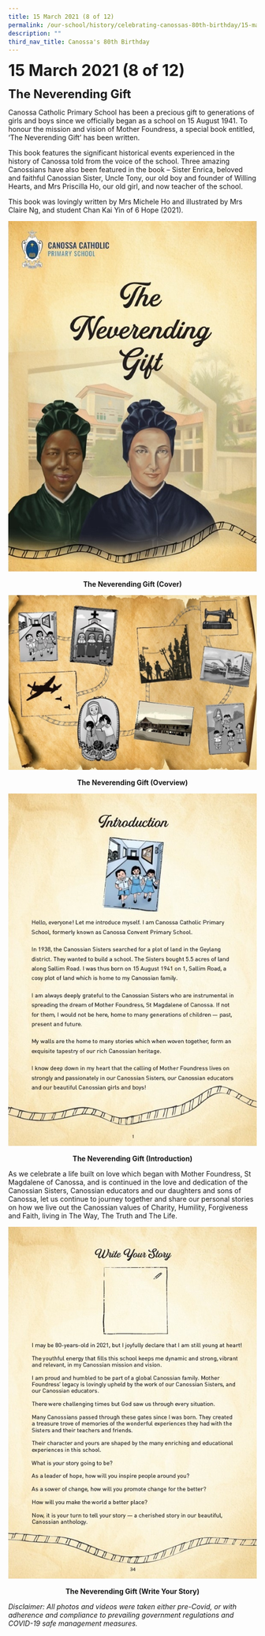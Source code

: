 ```yaml
---
title: 15 March 2021 (8 of 12)
permalink: /our-school/history/celebrating-canossas-80th-birthday/15-march-2021-8-of-12
description: ""
third_nav_title: Canossa's 80th Birthday
---
```

**<font size=6>15 March 2021 (8 of 12)</font>**

**<font size=5>The Neverending Gift</font>**



Canossa Catholic Primary School has been a precious gift to generations of girls and boys since we officially began as a school on 15 August 1941. To honour the mission and vision of Mother Foundress, a special book entitled, ‘The Neverending Gift’ has been written. 

  

This book features the significant historical events experienced in the history of Canossa told from the voice of the school. Three amazing Canossians have also been featured in the book – Sister Enrica, beloved and faithful Canossian Sister, Uncle Tony, our old boy and founder of Willing Hearts, and Mrs Priscilla Ho, our old girl, and now teacher of the school.

  

This book was lovingly written by Mrs Michele Ho and illustrated by Mrs Claire Ng, and student Chan Kai Yin of 6 Hope (2021).


![](/images/History/15%20Mar%2021%201.jpg)

**<center>The Neverending Gift (Cover)</center>**

![](/images/History/15%20Mar%2021%202.jpg)

**<center>The Neverending Gift (Overview)</center>**

![](/images/History/15%20Mar%2021%203.jpg)

**<center>The Neverending Gift (Introduction)</center>**

As we celebrate a life built on love which began with Mother Foundress, St Magdalene of Canossa, and is continued in the love and dedication of the Canossian Sisters, Canossian educators and our daughters and sons of Canossa, let us continue to journey together and share our personal stories on how we live out the Canossian values of Charity, Humility, Forgiveness and Faith, living in The Way, The Truth and The Life.

![](/images/History/15%20Mar%2021%204.jpg)

**<center>The Neverending Gift (Write Your Story)</center>**

_Disclaimer: All photos and videos were taken either pre-Covid, or with adherence and compliance to prevailing government regulations and COVID-19 safe management measures._